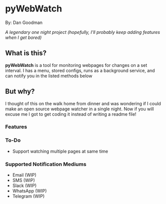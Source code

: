 # pyWebWatch

By: Dan Goodman

*A legendary one night project (hopefully, I'll probably keep adding features when I get bored)*

## What is this?

**pyWebWatch** is a tool for monitoring webpages for changes on a set interval. I has a menu, stored configs, runs as a background service, and can notify you in the listed methods below

## But why?

I thought of this on the walk home from dinner and was wondering if I could make an open source webpage watcher in a single night. Now if you will excuse me I got to get coding it instead of writing a readme file!

### Features

### To-Do

- Support watching multiple pages at same time

### Supported Notification Mediums

- Email (WIP)
- SMS (WIP)
- Slack (WIP)
- WhatsApp (WIP)
- Telegram (WIP)
